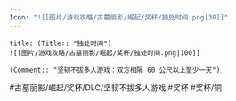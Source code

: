 ```yaml
---
Icon: "![[图片/游戏攻略/古墓丽影/崛起/奖杯/独处时间.png|30]]"
---
```

```ad-common-bronze-trophy
title: (Title:: "独处时间")
![[图片/游戏攻略/古墓丽影/崛起/奖杯/独处时间.png|100]]

(Comment:: "坚韧不拔多人游戏：双方相隔 60 公尺以上至少一天")
```

#古墓丽影/崛起/奖杯/DLC/坚韧不拔多人游戏 #奖杯 #奖杯/铜
